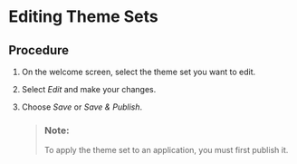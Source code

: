 <!-- loio04d44874668a4b6f9f0d10916631c303 -->

# Editing Theme Sets



## Procedure

1.  On the welcome screen, select the theme set you want to edit.

2.  Select *Edit* and make your changes.

3.  Choose *Save* or *Save & Publish*.

    > ### Note:  
    > To apply the theme set to an application, you must first publish it.



